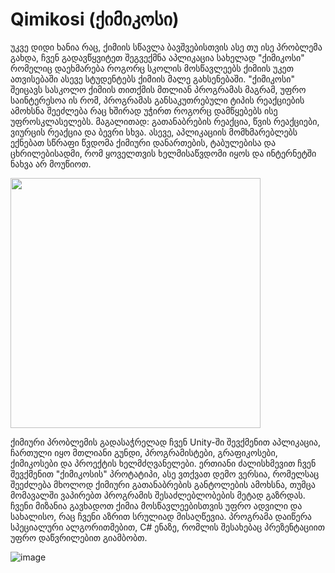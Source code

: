 # Qimikosi (ქიმიკოსი)
 
უკვე დიდი ხანია რაც, ქიმიის სწავლა ბავშვებისთვის ასე თუ ისე პრობლემა გახდა, ჩვენ გადავწყვიტეთ შეგვექმნა აპლიკაცია სახელად "ქიმიკოსი" რომელიც დაეხმარება როგორც სკოლის მოსწავლეებს ქიმიის უკეთ ათვისებაში ასევე სტუდენტებს ქიმიის მალე გახსენებაში. "ქიმიკოსი" შეიცავს სასკოლო ქიმიის თითქმის მთლიან პროგრამას მაგრამ, უფრო საინტერესოა ის რომ, პროგრამას განსაკუთრებული ტიპის რეაქციების ამოხსნა შეეძლება რაც ხშირად უჭირთ როგორც დამწყებებს ისე უფროსკლასელებს. მაგალითად: გათანაბრების რეაქცია, წვის რეაქციები, ვიურცის რეაქცია და ბევრი სხვა. ასევე, აპლიკაციის მომხმარებლებს ექნებათ სწრაფი წვდომა ქიმიური დანართების, ტაბულებისა და ცხრილებისადმი, რომ ყოველთვის ხელმისაწვდომი იყოს და ინტერნეტში ნახვა არ მოუწიოთ.

<img src="https://user-images.githubusercontent.com/111586045/201752669-0ed5b21d-8866-40ec-b985-b0fae59a7079.png" width="400">

ქიმიური პრობლემის გადასაჭრელად ჩვენ Unity-ში შევქმენით აპლიკაცია, ჩართული იყო მთლიანი გუნდი, პროგრამისტები, გრაფიკოსები, ქიმიკოსები და პროექტის ხელმძღვანელები. ერთიანი ძალისხმევით ჩვენ შევქმენით "ქიმიკოსის" პროტატიპი, ასე ვთქვათ დემო ვერსია, რომელსაც შეეძლება მხოლოდ ქიმიური გათანაბრების განტოლების ამოხსნა, თუმცა მომავალში ვაპირებთ პროგრამის შესაძლებლობების მეტად გაზრდას. ჩვენი მიზანია გავხადოთ ქიმია მოსწავლეებისთვის უფრო ადვილი და სახალისო, რაც ჩვენი აზრით სრულიად მისაღწევია. პროგრამა დაიწერა სპეციალური ალგორითმებით, C# ენაზე, რომლის შესახებაც პრეზენტაციით უფრო დაწვრილებით გიამბობთ.

![image](https://user-images.githubusercontent.com/111586045/201752734-b3dcbc62-b67b-4cda-b5ae-a0e79f989b48.png)
